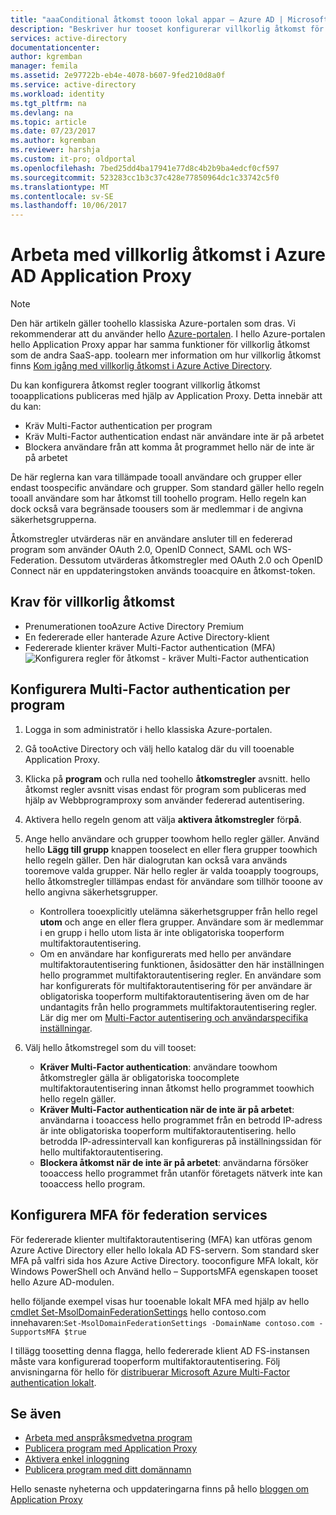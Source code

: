 ```yaml
---
title: "aaaConditional åtkomst tooon lokal appar – Azure AD | Microsoft Docs"
description: "Beskriver hur tooset konfigurerar villkorlig åtkomst för program som du publicerar toobe som nås med hjälp av Azure AD Application Proxy."
services: active-directory
documentationcenter: 
author: kgremban
manager: femila
ms.assetid: 2e97722b-eb4e-4078-b607-9fed210d8a0f
ms.service: active-directory
ms.workload: identity
ms.tgt_pltfrm: na
ms.devlang: na
ms.topic: article
ms.date: 07/23/2017
ms.author: kgremban
ms.reviewer: harshja
ms.custom: it-pro; oldportal
ms.openlocfilehash: 7bed25dd4ba17941e77d8c4b2b9ba4edcf0cf597
ms.sourcegitcommit: 523283cc1b3c37c428e77850964dc1c33742c5f0
ms.translationtype: MT
ms.contentlocale: sv-SE
ms.lasthandoff: 10/06/2017
---
```

# <a name="working-with-conditional-access-in-azure-ad-application-proxy"></a>Arbeta med villkorlig åtkomst i Azure AD Application Proxy

>[!NOTE]
>Den här artikeln gäller toohello klassiska Azure-portalen som dras. Vi rekommenderar att du använder hello [Azure-portalen](https://portal.azure.com). I hello Azure-portalen hello Application Proxy appar har samma funktioner för villkorlig åtkomst som de andra SaaS-app. toolearn mer information om hur villkorlig åtkomst finns [Kom igång med villkorlig åtkomst i Azure Active Directory](active-directory-conditional-access-azure-portal-get-started.md).

Du kan konfigurera åtkomst regler toogrant villkorlig åtkomst tooapplications publiceras med hjälp av Application Proxy. Detta innebär att du kan:

* Kräv Multi-Factor authentication per program
* Kräv Multi-Factor authentication endast när användare inte är på arbetet
* Blockera användare från att komma åt programmet hello när de inte är på arbetet

De här reglerna kan vara tillämpade tooall användare och grupper eller endast toospecific användare och grupper. Som standard gäller hello regeln tooall användare som har åtkomst till toohello program. Hello regeln kan dock också vara begränsade toousers som är medlemmar i de angivna säkerhetsgrupperna.  

Åtkomstregler utvärderas när en användare ansluter till en federerad program som använder OAuth 2.0, OpenID Connect, SAML och WS-Federation. Dessutom utvärderas åtkomstregler med OAuth 2.0 och OpenID Connect när en uppdateringstoken används tooacquire en åtkomst-token.

## <a name="conditional-access-prerequisites"></a>Krav för villkorlig åtkomst
* Prenumerationen tooAzure Active Directory Premium
* En federerade eller hanterade Azure Active Directory-klient
* Federerade klienter kräver Multi-Factor authentication (MFA)  
    ![Konfigurera regler för åtkomst - kräver Multi-Factor authentication](./media/active-directory-application-proxy-conditional-access/application-proxy-conditional-access.png)

## <a name="configure-per-application-multi-factor-authentication"></a>Konfigurera Multi-Factor authentication per program
1. Logga in som administratör i hello klassiska Azure-portalen.
2. Gå tooActive Directory och välj hello katalog där du vill tooenable Application Proxy.
3. Klicka på **program** och rulla ned toohello **åtkomstregler** avsnitt. hello åtkomst regler avsnitt visas endast för program som publiceras med hjälp av Webbprogramproxy som använder federerad autentisering.
4. Aktivera hello regeln genom att välja **aktivera åtkomstregler** för**på**.
5. Ange hello användare och grupper toowhom hello regler gäller. Använd hello **Lägg till grupp** knappen tooselect en eller flera grupper toowhich hello regeln gäller. Den här dialogrutan kan också vara används tooremove valda grupper.  När hello regler är valda tooapply toogroups, hello åtkomstregler tillämpas endast för användare som tillhör tooone av hello angivna säkerhetsgrupper.  

   * Kontrollera tooexplicitly utelämna säkerhetsgrupper från hello regel **utom** och ange en eller flera grupper. Användare som är medlemmar i en grupp i hello utom lista är inte obligatoriska tooperform multifaktorautentisering.  
   * Om en användare har konfigurerats med hello per användare multifaktorautentisering funktionen, åsidosätter den här inställningen hello programmet multifaktorautentisering regler. En användare som har konfigurerats för multifaktorautentisering för per användare är obligatoriska tooperform multifaktorautentisering även om de har undantagits från hello programmets multifaktorautentisering regler. Lär dig mer om [Multi-Factor autentisering och användarspecifika inställningar](../multi-factor-authentication/multi-factor-authentication.md).
6. Välj hello åtkomstregel som du vill tooset:

   * **Kräver Multi-Factor authentication**: användare toowhom åtkomstregler gälla är obligatoriska toocomplete multifaktorautentisering innan åtkomst hello programmet toowhich hello regeln gäller.
   * **Kräver Multi-Factor authentication när de inte är på arbetet**: användarna i tooaccess hello programmet från en betrodd IP-adress är inte obligatoriska tooperform multifaktorautentisering. hello betrodda IP-adressintervall kan konfigureras på inställningssidan för hello multifaktorautentisering.
   * **Blockera åtkomst när de inte är på arbetet**: användarna försöker tooaccess hello programmet från utanför företagets nätverk inte kan tooaccess hello program.

## <a name="configuring-mfa-for-federation-services"></a>Konfigurera MFA för federation services
För federerade klienter multifaktorautentisering (MFA) kan utföras genom Azure Active Directory eller hello lokala AD FS-servern. Som standard sker MFA på valfri sida hos Azure Active Directory. tooconfigure MFA lokalt, kör Windows PowerShell och Använd hello – SupportsMFA egenskapen tooset hello Azure AD-modulen.

hello följande exempel visas hur tooenable lokalt MFA med hjälp av hello [cmdlet Set-MsolDomainFederationSettings](https://msdn.microsoft.com/library/azure/dn194088.aspx) hello contoso.com innehavaren:`Set-MsolDomainFederationSettings -DomainName contoso.com -SupportsMFA $true `

I tillägg toosetting denna flagga, hello federerade klient AD FS-instansen måste vara konfigurerad tooperform multifaktorautentisering. Följ anvisningarna för hello för [distribuerar Microsoft Azure Multi-Factor authentication lokalt](../multi-factor-authentication/multi-factor-authentication-get-started-server.md).

## <a name="see-also"></a>Se även
* [Arbeta med anspråksmedvetna program](active-directory-application-proxy-claims-aware-apps.md)
* [Publicera program med Application Proxy](active-directory-application-proxy-publish.md)
* [Aktivera enkel inloggning](active-directory-application-proxy-sso-using-kcd.md)
* [Publicera program med ditt domännamn](active-directory-application-proxy-custom-domains.md)

Hello senaste nyheterna och uppdateringarna finns på hello [bloggen om Application Proxy](http://blogs.technet.com/b/applicationproxyblog/)
